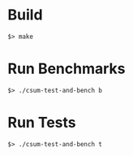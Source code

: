 # Build
```
$> make
```

# Run Benchmarks
```
$> ./csum-test-and-bench b
```

# Run Tests
```
$> ./csum-test-and-bench t
```
